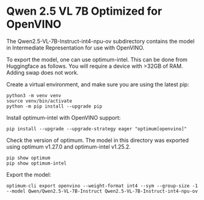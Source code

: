 # Qwen 2.5 VL 7B Optimized for OpenVINO

The Qwen2.5-VL-7B-Instruct-int4-npu-ov subdirectory contains the model in Intermediate Representation for use with OpenVINO.

To export the model, one can use optimum-intel.
This can be done from Huggingface as follows.
You will require a device with >32GB of RAM.
Adding swap does not work.

Create a virtual environment, and make sure you are using the latest pip:
```
python3 -m venv venv
source venv/bin/activate
python -m pip install --upgrade pip
```

Install optimum-intel with OpenVINO support:
```
pip install --upgrade --upgrade-strategy eager "optimum[openvino]"
```

Check the version of optimum.
The model in this directory was exported using optimum v1.27.0 and optimum-intel v1.25.2.
```
pip show optimum
pip show optimum-intel
```

Export the model:
```
optimum-cli export openvino --weight-format int4 --sym --group-size -1 --model Qwen/Qwen2.5-VL-7B-Instruct Qwen2.5-VL-7B-Instruct-int4-npu-ov
```
